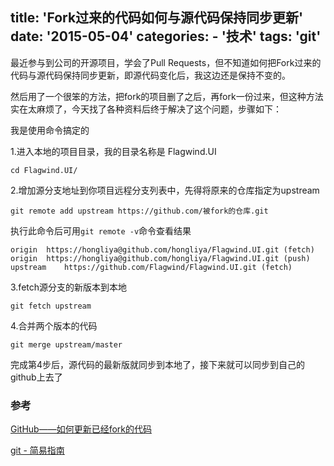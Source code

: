title: 'Fork过来的代码如何与源代码保持同步更新'
date: '2015-05-04'
categories:
	- '技术'
tags: 'git'
---

最近参与到公司的开源项目，学会了Pull Requests，但不知道如何把Fork过来的代码与源代码保持同步更新，即源代码变化后，我这边还是保持不变的。

然后用了一个很笨的方法，把fork的项目删了之后，再fork一份过来，但这种方法实在太麻烦了，今天找了各种资料后终于解决了这个问题，步骤如下：

我是使用命令搞定的

1.进入本地的项目目录，我的目录名称是 Flagwind.UI

```
cd Flagwind.UI/
```

2.增加源分支地址到你项目远程分支列表中，先得将原来的仓库指定为upstream

```
git remote add upstream https://github.com/被fork的仓库.git
```
执行此命令后可用`git remote -v`命令查看结果

```
origin	https://hongliya@github.com/hongliya/Flagwind.UI.git (fetch)
origin	https://hongliya@github.com/hongliya/Flagwind.UI.git (push)
upstream	https://github.com/Flagwind/Flagwind.UI.git (fetch)
```

3.fetch源分支的新版本到本地

```
git fetch upstream
```

4.合并两个版本的代码

```
git merge upstream/master
```
完成第4步后，源代码的最新版就同步到本地了，接下来就可以同步到自己的github上去了

### 参考

[GitHub——如何更新已经fork的代码](http://www.cnblogs.com/zyumeng/p/3442263.html)

[git - 简易指南](http://www.bootcss.com/p/git-guide/)
